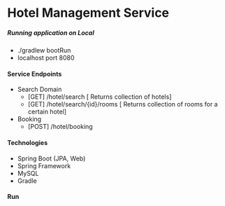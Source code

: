 # Hotel Management Service


##### Running application on Local
- ./gradlew bootRun
- localhost port 8080

#### Service Endpoints
- Search Domain
  - [GET] /hotel/search [ Returns collection of  hotels]
  - [GET] /hotel/search/{id}/rooms [ Returns collection of  rooms for  a certain hotel]
- Booking
  - [POST] /hotel/booking
#### Technologies
- Spring Boot (JPA, Web)
- Spring Framework
- MySQL
- Gradle
#### Run



